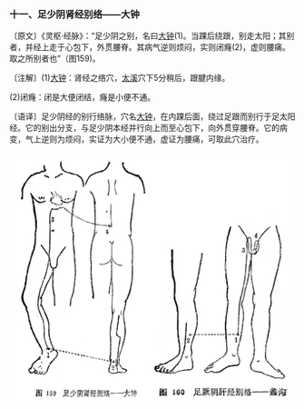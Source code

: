 ### 十一、足少阴肾经别络——大钟

〔原文〕《灵枢·经脉》：“足少阴之别，名曰[大钟](https://www.gmzyjc.com/read/zjs/zjs3.1.7-8-0.0.2.3.4.md)(1)。当踝后绕跟，别走太阳；其别者，并经上走于心包下，外贯腰脊。其病气逆则烦闷，实则闭癃(2)，虚则腰痛。取之所别者也”（图159)。

〔注解〕(1)[大钟](https://www.gmzyjc.com/read/zjs/zjs3.1.7-8-0.0.2.3.4.md)：肾经之络穴，[太溪](https://www.gmzyjc.com/read/zjs/zjs3.1.7-8-0.0.2.3.3.md)穴下5分稍后，跟腱内缘。

(2)闭癃：闭是大便闭结，癃是小便不通。

〔语译〕足少阴经的别行络脉，穴名[大钟](https://www.gmzyjc.com/read/zjs/zjs3.1.7-8-0.0.2.3.4.md)，在内踝后面，绕过足跟而别行于足太阳经。它的别出分支，与足少阴本经并行向上而至心包下，向外贯穿腰脊。它的病变，气上逆则为烦闷，实证为大小便不通，虚证为腰痛，可取此穴治疗。

![](img/图159、160.jpg)
